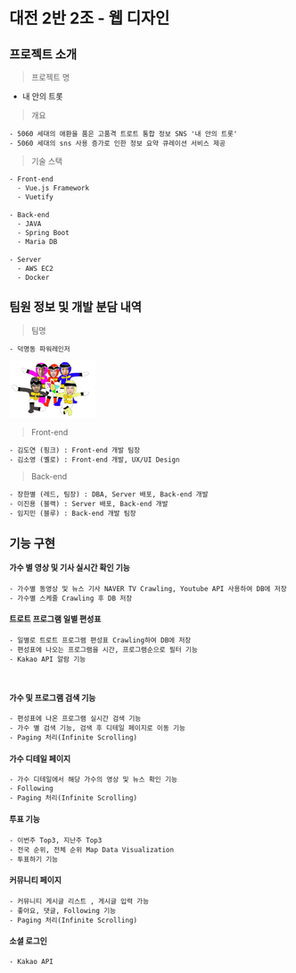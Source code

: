 # 대전 2반 2조 - 웹 디자인

## 프로젝트 소개


> 프로젝트 명


- 내 안의 트롯

> 개요

    - 5060 세대의 애환을 품은 고품격 트로트 통합 정보 SNS '내 안의 트롯'
    - 5060 세대의 sns 사용 증가로 인한 정보 요약 큐레이션 서비스 제공  



> 기술 스택

    - Front-end
      - Vue.js Framework
      - Vuetify
    
    - Back-end
      - JAVA 
      - Spring Boot
      - Maria DB
    
    - Server
      - AWS EC2
      - Docker



## 팀원 정보 및 개발 분담 내역

> 팀명

    - 덕명동 파워레인저

<img src="./S(owo)Z/dmp.png" alt="덕명동 파워레인저의 힘을 보여ju겠다" style="zoom:15%;" />

> Front-end

    - 김도연 (핑크) : Front-end 개발 팀장
    - 김소영 (옐로) : Front-end 개발, UX/UI Design



>  Back-end

    - 장한별 (레드, 팀장) : DBA, Server 배포, Back-end 개발
    - 이진용 (블랙) : Server 배포, Back-end 개발
    - 임지민 (블루) : Back-end 개발 팀장



## 기능 구현


#### 가수 별 영상 및 기사 실시간 확인 기능

    - 가수별 동영상 및 뉴스 기사 NAVER TV Crawling, Youtube API 사용하여 DB에 저장
    - 가수별 스케줄 Crawling 후 DB 저장 



#### 트로트 프로그램 일별 편성표

    - 일별로 트로트 프로그램 편성표 Crawling하여 DB에 저장
    - 편성표에 나오는 프로그램을 시간, 프로그램순으로 필터 기능
    - Kakao API 알람 기능


​      

#### 가수 및 프로그램 검색 기능

    - 편성표에 나온 프로그램 실시간 검색 기능
    - 가수 별 검색 기능, 검색 후 디테일 페이지로 이동 기능
    - Paging 처리(Infinite Scrolling)



#### 가수 디테일 페이지

    - 가수 디테일에서 해당 가수의 영상 및 뉴스 확인 기능
    - Following
    - Paging 처리(Infinite Scrolling)



#### 투표 기능

    - 이번주 Top3, 지난주 Top3
    - 전국 순위, 전체 순위 Map Data Visualization
    - 투표하기 기능



#### 커뮤니티 페이지

    - 커뮤니티 게시글 리스트 , 게시글 입력 가능
    - 좋아요, 댓글, Following 기능
    - Paging 처리(Infinite Scrolling)



#### 소셜 로그인

    - Kakao API

